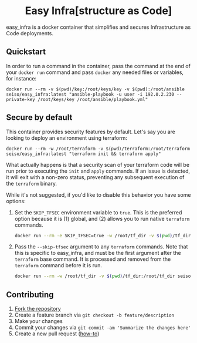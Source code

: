 <h1 align="center">Easy Infra[structure as Code]</h1>

easy_infra is a docker container that simplifies and secures Infrastructure as Code deployments.

## Quickstart
In order to run a command in the container, pass the command at the end of your `docker run` command and pass `docker` any needed files or variables, for instance:
```
docker run --rm -v $(pwd)/key:/root/keys/key -v $(pwd):/root/ansible seiso/easy_infra:latest "ansible-playbook -u user -i 192.0.2.230 --private-key /root/keys/key /root/ansible/playbook.yml"
```

## Secure by default
This container provides security features by default.  Let's say you are looking to deploy an environment using terraform:
```
docker run --rm -w /root/terraform -v $(pwd)/terraform:/root/terraform seiso/easy_infra:latest "terraform init && terraform apply"
```
What actually happens is that a security scan of your terraform code will be run prior to executing the `init` and `apply` commands.  If an issue is detected, it will exit with a non-zero status, preventing any subsequent execution of the `terraform` binary.

While it's not suggested, if you'd like to disable this behavior you have some options:
1. Set the `SKIP_TFSEC` environment variable to `true`.  This is the preferred option because it is (1) global, and (2) allows you to run native `terraform` commands.
    ```bash
    docker run --rm -e SKIP_TFSEC=true -w /root/tf_dir -v $(pwd)/tf_dir:/root/tf_dir seiso/easy_infra:latest "terraform init && terraform apply"
    ```
1. Pass the `--skip-tfsec` argument to any `terraform` commands.  Note that this is specific to easy_infra, and must be the first argument after the `terraform` base command.  It is processed and removed from the `terraform` command before it is run.
    ```bash
    docker run --rm -w /root/tf_dir -v $(pwd)/tf_dir:/root/tf_dir seiso/easy_infra:latest "terraform --skip-tfsec init && terraform --skip-tfsec apply"
    ```

## Contributing
1. [Fork the repository](https://github.com/SeisoLLC/easy_infra/fork)
1. Create a feature branch via `git checkout -b feature/description`
1. Make your changes
1. Commit your changes via `git commit -am 'Summarize the changes here'`
1. Create a new pull request ([how-to](https://help.github.com/articles/creating-a-pull-request/))

